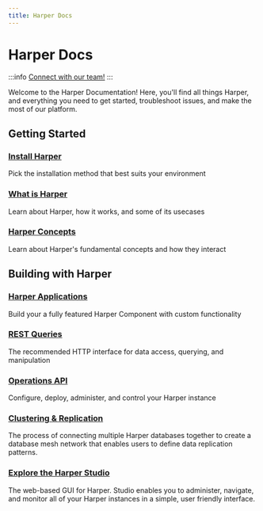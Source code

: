 ```yaml
---
title: Harper Docs
---
```


# Harper Docs

:::info
[Connect with our team!](https:/www.harpersystems.dev/contact)
:::

Welcome to the Harper Documentation! Here, you'll find all things Harper, and everything you need to get started, troubleshoot issues, and make the most of our platform.

## Getting Started

<div style={{display: 'grid', gridTemplateColumns: 'repeat(auto-fit, minmax(250px, 1fr))', gap: '1rem', margin: '2rem 0'}}>
  <div style={{border: '1px solid #e0e0e0', borderRadius: '8px', padding: '1.5rem', transition: 'box-shadow 0.2s'}}>
    <h3 style={{marginTop: '0'}}>
      <a href="getting-started/install-harper" style={{textDecoration: 'none', color: 'inherit'}}>
        Install Harper
      </a>
    </h3>
    <p style={{marginBottom: '0', color: '#666'}}>
      Pick the installation method that best suits your environment
    </p>
  </div>
  <div style={{border: '1px solid #e0e0e0', borderRadius: '8px', padding: '1.5rem', transition: 'box-shadow 0.2s'}}>
    <h3 style={{marginTop: '0'}}>
      <a href="getting-started/what-is-harper" style={{textDecoration: 'none', color: 'inherit'}}>
        What is Harper
      </a>
    </h3>
    <p style={{marginBottom: '0', color: '#666'}}>
      Learn about Harper, how it works, and some of its usecases
    </p>
  </div>
  <div style={{border: '1px solid #e0e0e0', borderRadius: '8px', padding: '1.5rem', transition: 'box-shadow 0.2s'}}>
    <h3 style={{marginTop: '0'}}>
      <a href="getting-started/harper-concepts" style={{textDecoration: 'none', color: 'inherit'}}>
        Harper Concepts
      </a>
    </h3>
    <p style={{marginBottom: '0', color: '#666'}}>
      Learn about Harper's fundamental concepts and how they interact
    </p>
  </div>
</div>

## Building with Harper

<div style={{display: 'grid', gridTemplateColumns: 'repeat(auto-fit, minmax(250px, 1fr))', gap: '1rem', margin: '2rem 0'}}>
  <div style={{border: '1px solid #e0e0e0', borderRadius: '8px', padding: '1.5rem', transition: 'box-shadow 0.2s'}}>
    <h3 style={{marginTop: '0'}}>
      <a href="developers/applications/" style={{textDecoration: 'none', color: 'inherit'}}>
        Harper Applications
      </a>
    </h3>
    <p style={{marginBottom: '0', color: '#666'}}>
      Build your a fully featured Harper Component with custom functionality
    </p>
  </div>
  <div style={{border: '1px solid #e0e0e0', borderRadius: '8px', padding: '1.5rem', transition: 'box-shadow 0.2s'}}>
    <h3 style={{marginTop: '0'}}>
      <a href="developers/rest" style={{textDecoration: 'none', color: 'inherit'}}>
        REST Queries
      </a>
    </h3>
    <p style={{marginBottom: '0', color: '#666'}}>
      The recommended HTTP interface for data access, querying, and manipulation
    </p>
  </div>
  <div style={{border: '1px solid #e0e0e0', borderRadius: '8px', padding: '1.5rem', transition: 'box-shadow 0.2s'}}>
    <h3 style={{marginTop: '0'}}>
      <a href="developers/operations-api/" style={{textDecoration: 'none', color: 'inherit'}}>
        Operations API
      </a>
    </h3>
    <p style={{marginBottom: '0', color: '#666'}}>
      Configure, deploy, administer, and control your Harper instance
    </p>
  </div>
</div>

<div style={{display: 'grid', gridTemplateColumns: 'repeat(auto-fit, minmax(250px, 1fr))', gap: '1rem', margin: '2rem 0'}}>
  <div style={{border: '1px solid #e0e0e0', borderRadius: '8px', padding: '1.5rem', transition: 'box-shadow 0.2s'}}>
    <h3 style={{marginTop: '0'}}>
      <a href="developers/replication/" style={{textDecoration: 'none', color: 'inherit'}}>
        Clustering &#x26; Replication
      </a>
    </h3>
    <p style={{marginBottom: '0', color: '#666'}}>
      The process of connecting multiple Harper databases together to create a database mesh network that enables users to define data replication patterns.
    </p>
  </div>
  <div style={{border: '1px solid #e0e0e0', borderRadius: '8px', padding: '1.5rem', transition: 'box-shadow 0.2s'}}>
    <h3 style={{marginTop: '0'}}>
      <a href="administration/harper-studio/" style={{textDecoration: 'none', color: 'inherit'}}>
        Explore the Harper Studio
      </a>
    </h3>
    <p style={{marginBottom: '0', color: '#666'}}>
      The web-based GUI for Harper. Studio enables you to administer, navigate, and monitor all of your Harper instances in a simple, user friendly interface.
    </p>
  </div>
</div>
